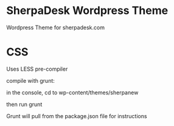 SherpaDesk Wordpress Theme
===================

Wordpress Theme for sherpadesk.com

CSS
===================

Uses LESS pre-compiler

compile with grunt:

in the console, cd to wp-content/themes/sherpanew

then run grunt
    
Grunt will pull from the package.json file for instructions
